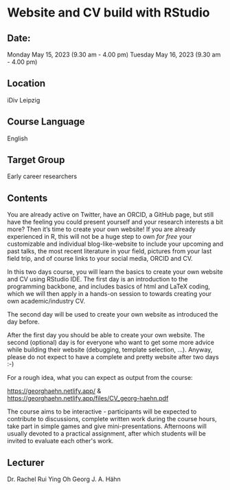# Website and CV build with RStudio

## Date: 

Monday May 15, 2023 (9.30 am - 4.00 pm)
Tuesday May 16, 2023 (9.30 am - 4.00 pm)

## Location

iDiv Leipzig

## Course Language

English

## Target Group

Early career researchers

## Contents

You are already active on Twitter, have an ORCID, a GitHub page, but still have the feeling you could present yourself and your research interests a bit more? Then it’s time to create your own website! If you are already experienced in R, this will not be a huge step to own *for free* your customizable and individual blog-like-website to include your upcoming and past talks, the most recent literature in your field, pictures from your last field trip, and of course links to your social media, ORCID and CV.

In this two days course, you will learn the basics to create your own website and CV using RStudio IDE. The first day is an introduction to the programming backbone, and includes basics of html and LaTeX coding, which we will then apply in a hands-on session to towards creating your own academic/industry CV.

The second day will be used to create your own website as introduced the day before.

After the first day you should be able to create your own website. The second (optional) day is for everyone who want to get some more advice while building their website (debugging, template selection, …). Anyway, please do not expect to have a complete and pretty website after two days :-)

For a rough idea, what you can expect as output from the course:

https://georghaehn.netlify.app/ & https://georghaehn.netlify.app/files/CV_georg-haehn.pdf

The course aims to be interactive - participants will be expected to contribute to discussions, complete written work during the course hours, take part in simple games and give mini-presentations. Afternoons will usually devoted to a practical assignment, after which students will be invited to evaluate each other's work.

## Lecturer

Dr. Rachel Rui Ying Oh
Georg J. A. Hähn